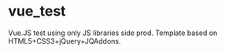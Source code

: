 # vue_test
Vue.JS test using only JS libraries side prod.
Template based on HTML5+CSS3+jQuery+JQAddons.
